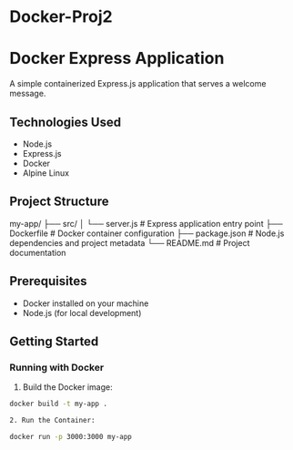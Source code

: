 # Docker-Proj2

# Docker Express Application

A simple containerized Express.js application that serves a welcome message.

## Technologies Used
- Node.js
- Express.js
- Docker
- Alpine Linux

## Project Structure
my-app/
├── src/
│   └── server.js    # Express application entry point
├── Dockerfile       # Docker container configuration
├── package.json     # Node.js dependencies and project metadata
└── README.md       # Project documentation


## Prerequisites
- Docker installed on your machine
- Node.js (for local development)

## Getting Started

### Running with Docker

1. Build the Docker image:
```bash
docker build -t my-app .

2. Run the Container:

docker run -p 3000:3000 my-app
